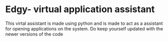 # Edgy- virtual application assistant

This virtal assistant is made using python and is made to act as a assistant for opening applications on the system. 
Do keep yourself updated with the newer versions of the code

